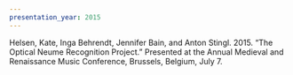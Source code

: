 ```yaml
---
presentation_year: 2015
---
```

Helsen, Kate, Inga Behrendt, Jennifer Bain, and Anton Stingl. 2015. “The Optical Neume Recognition Project.” Presented at the Annual Medieval and Renaissance Music Conference, Brussels, Belgium, July 7.
